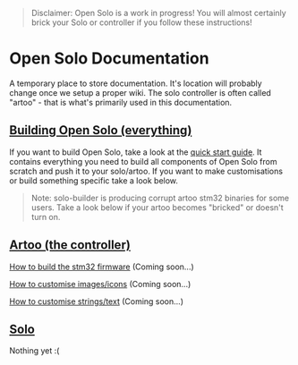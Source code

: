 > Disclaimer: Open Solo is a work in progress! You will almost certainly brick your Solo or controller if you follow these instructions!

# Open Solo Documentation
A temporary place to store documentation.  It's location will probably change once we setup a proper wiki.  The solo controller is often called "artoo" - that is what's primarily used in this documentation.

## [Building Open Solo (everything)](http://ardupilot.org/dev/docs/solo-opensolo-quickstart.html)
If you want to build Open Solo, take a look at the [quick start guide](http://ardupilot.org/dev/docs/solo-opensolo-quickstart.html).  It contains everything you need to build all components of Open Solo from scratch and push it to your solo/artoo. If you want to make customisations or build something specific take a look below.
> Note: solo-builder is producing corrupt artoo stm32 binaries for some users.  Take a look below if your artoo becomes "bricked" or doesn't turn on.

## [Artoo (the controller)](https://github.com/OpenSolo/documentation/tree/master/artoo)

[How to build the stm32 firmware](https://github.com/OpenSolo/documentation/tree/master/artoo) (Coming soon...)

[How to customise images/icons](https://github.com/OpenSolo/documentation/tree/master/artoo) (Coming soon...)

[How to customise strings/text](https://github.com/OpenSolo/documentation/tree/master/artoo) (Coming soon...)

## [Solo](https://github.com/OpenSolo/documentation/tree/master/solo)
Nothing yet :(
